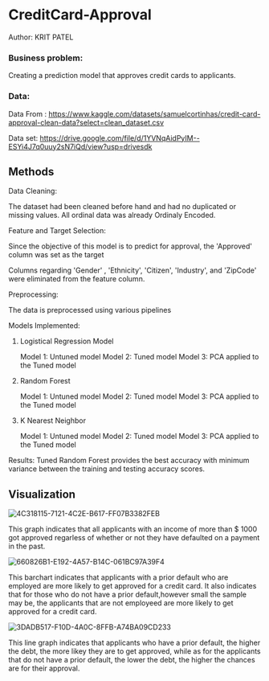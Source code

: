 # CreditCard-Approval

Author: KRIT PATEL 

### Business problem:

Creating a prediction model that approves credit cards to applicants.


### Data:
Data From : https://www.kaggle.com/datasets/samuelcortinhas/credit-card-approval-clean-data?select=clean_dataset.csv

Data set: https://drive.google.com/file/d/1YVNqAidPyIM--ESYi4J7q0uuy2sN7iQd/view?usp=drivesdk

## Methods

Data Cleaning: 

The dataset had been cleaned before hand and had no duplicated or missing values.
All ordinal data was already Ordinaly Encoded.


Feature and Target Selection:

Since the objective of this model is to predict for approval, the 'Approved' column was set as the target

Columns regarding 'Gender' , 'Ethnicity', 'Citizen', 'Industry', and 'ZipCode' were eliminated from the feature column.

Preprocessing:

The data is preprocessed using various pipelines

Models Implemented:

1. Logistical Regression Model

   Model 1: Untuned model
   Model 2: Tuned model
   Model 3: PCA applied to the Tuned model
   
2. Random Forest

   Model 1: Untuned model
   Model 2: Tuned model
   Model 3: PCA applied to the Tuned model
   
3. K Nearest Neighbor
   
   Model 1: Untuned model
   Model 2: Tuned model
   Model 3: PCA applied to the Tuned model
   
Results: Tuned Random Forest provides the best accuracy with minimum variance between the training and testing accuracy scores. 

## Visualization

![4C318115-7121-4C2E-B617-FF07B3382FEB](https://user-images.githubusercontent.com/103543062/176871588-adf08828-0de7-4831-bcce-304132b3a6af.jpeg)

This graph indicates that all applicants with an income of more than $ 1000 got approved regarless of whether or not they have defaulted on a payment in the past.



![660826B1-E192-4A57-B14C-061BC97A39F4](https://user-images.githubusercontent.com/103543062/176871649-2ff26c5d-74d4-4ecd-8e43-22ed643bd97b.jpeg)

This barchart indicates that applicants with a prior default who are employed are more likely to get approved for a credit card. It also indicates that for those who do not have a prior default,however small the sample may be, the applicants that are not employeed are more likely to get approved for a credit card.



![3DADB517-F10D-4A0C-8FFB-A74BA09CD233](https://user-images.githubusercontent.com/103543062/176871673-f247b215-af95-4692-a52e-f440654551bc.jpeg)

This line graph indicates that applicants who have a prior default, the higher the debt, the more likey they are to get approved, while as for the applicants that do not have a prior default, the lower the debt, the  higher the chances are for their approval.




